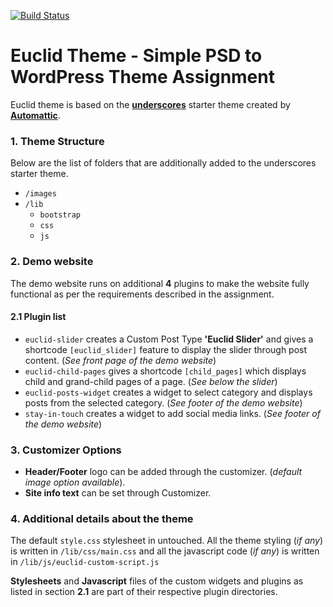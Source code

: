 [![Build Status](https://travis-ci.org/Automattic/_s.svg?branch=master)](https://travis-ci.org/Automattic/_s)

Euclid Theme - Simple PSD to WordPress Theme Assignment
============

Euclid theme is based on the [**underscores**](http://underscores.me/) starter theme created by [**Automattic**](https://automattic.com/).

### 1. Theme Structure
Below are the list of folders that are additionally added to the underscores starter theme.
* `/images`
* `/lib`
    * `bootstrap`
    * `css`
    * `js`

### 2. Demo website
The demo website runs on additional **4** plugins to make the website fully functional as per the requirements described in the assignment.

#### 2.1 Plugin list
* `euclid-slider` creates a Custom Post Type **'Euclid Slider'** and gives a shortcode `[euclid_slider]` feature to display the slider through post content. (*See front page of the demo website*)
* `euclid-child-pages` gives a shortcode `[child_pages]` which displays child and grand-child pages of a page. (*See below the slider*)
* `euclid-posts-widget` creates a widget to select category and displays posts from the selected category. (*See footer of the demo website*)
* `stay-in-touch` creates a widget to add social media links. (*See footer of the demo website*)

### 3. Customizer Options
* **Header/Footer** logo can be added through the customizer. (*default image option available*).
* **Site info text** can be set through Customizer.

### 4. Additional details about the theme
The default `style.css` stylesheet in untouched. All the theme styling (*if any*) is written in `/lib/css/main.css`
and all the javascript code (*if any*) is written in `/lib/js/euclid-custom-script.js`

**Stylesheets** and **Javascript** files of the custom widgets and plugins as listed in section **2.1** are part of their respective plugin directories.